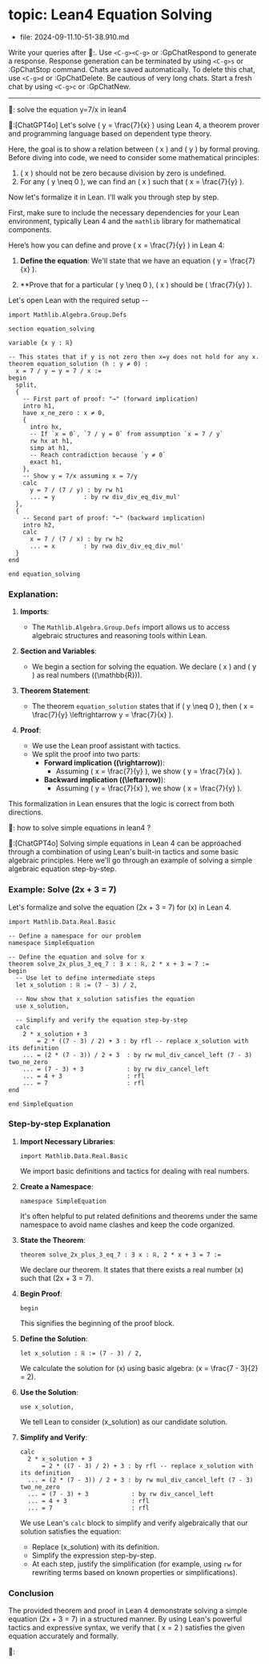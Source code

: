 # topic: Lean4 Equation Solving

- file: 2024-09-11.10-51-38.910.md

Write your queries after 💬:. Use `<C-g><C-g>` or :GpChatRespond to generate a response.
Response generation can be terminated by using `<C-g>s` or :GpChatStop command.
Chats are saved automatically. To delete this chat, use `<C-g>d` or :GpChatDelete.
Be cautious of very long chats. Start a fresh chat by using `<C-g>c` or :GpChatNew.

---

💬:
solve the equation y=7/x in lean4

🤖:[ChatGPT4o]
Let's solve \( y = \frac{7}{x} \) using Lean 4, a theorem prover and programming language based on dependent type theory.

Here, the goal is to show a relation between \( x \) and \( y \) by formal proving. Before diving into code, we need to consider some mathematical principles:
1. \( x \) should not be zero because division by zero is undefined.
2. For any \( y \neq 0 \), we can find an \( x \) such that \( x = \frac{7}{y} \).

Now let's formalize it in Lean. I'll walk you through step by step.

First, make sure to include the necessary dependencies for your Lean environment, typically Lean 4 and the `mathlib` library for mathematical components.

Here’s how you can define and prove \( x = \frac{7}{y} \) in Lean 4:

1. **Define the equation**: We'll state that we have an equation \( y = \frac{7}{x} \).

2. **Prove that for a particular \( y \neq 0 \), \( x \) should be \( \frac{7}{y} \).

Let's open Lean with the required setup --

```lean4
import Mathlib.Algebra.Group.Defs

section equation_solving

variable {x y : ℝ}

-- This states that if y is not zero then x=y does not hold for any x.
theorem equation_solution (h : y ≠ 0) :
  x = 7 / y ↔ y = 7 / x :=
begin
  split,
  {
    -- First part of proof: "→" (forward implication)
    intro h1,
    have x_ne_zero : x ≠ 0,
    {
      intro hx,
      -- If `x = 0`, `7 / y = 0` from assumption `x = 7 / y`
      rw hx at h1,
      simp at h1,
      -- Reach contradiction because `y ≠ 0`
      exact h1,
    },
    -- Show y = 7/x assuming x = 7/y
    calc
      y = 7 / (7 / y) : by rw h1
      ... = y        : by rw div_div_eq_div_mul'
  },
  {
    -- Second part of proof: "←" (backward implication)
    intro h2,
    calc
      x = 7 / (7 / x) : by rw h2
      ... = x        : by rwa div_div_eq_div_mul'
  }
end

end equation_solving
```

### Explanation:

1. **Imports**:
    - The `Mathlib.Algebra.Group.Defs` import allows us to access algebraic structures and reasoning tools within Lean.

2. **Section and Variables**:
    - We begin a section for solving the equation. We declare \( x \) and \( y \) as real numbers (\(\mathbb{R}\)).

3. **Theorem Statement**:
    - The theorem `equation_solution` states that if \( y \neq 0 \), then \( x = \frac{7}{y} \leftrightarrow y = \frac{7}{x} \).

4. **Proof**:
    - We use the Lean proof assistant with tactics.
    - We split the proof into two parts:
      - **Forward implication (\(\rightarrow\)**):
        - Assuming \( x = \frac{7}{y} \), we show \( y = \frac{7}{x} \).
      - **Backward implication (\(\leftarrow\)**):
        - Assuming \( y = \frac{7}{x} \), we show \( x = \frac{7}{y} \).

This formalization in Lean ensures that the logic is correct from both directions.


💬:
how to solve simple equations in lean4 ?

🤖:[ChatGPT4o]
Solving simple equations in Lean 4 can be approached through a combination of using Lean's built-in tactics and some basic algebraic principles. Here we'll go through an example of solving a simple algebraic equation step-by-step.

### Example: Solve \(2x + 3 = 7\)

Let's formalize and solve the equation \(2x + 3 = 7\) for \(x\) in Lean 4.

```lean4
import Mathlib.Data.Real.Basic

-- Define a namespace for our problem
namespace SimpleEquation

-- Define the equation and solve for x
theorem solve_2x_plus_3_eq_7 : ∃ x : ℝ, 2 * x + 3 = 7 :=
begin
  -- Use let to define intermediate steps
  let x_solution : ℝ := (7 - 3) / 2,

  -- Now show that x_solution satisfies the equation
  use x_solution,

  -- Simplify and verify the equation step-by-step
  calc
    2 * x_solution + 3
        = 2 * ((7 - 3) / 2) + 3 : by rfl -- replace x_solution with its definition
    ... = (2 * (7 - 3)) / 2 + 3  : by rw mul_div_cancel_left (7 - 3) two_ne_zero
    ... = (7 - 3) + 3            : by rw div_cancel_left
    ... = 4 + 3                  : rfl
    ... = 7                      : rfl
end

end SimpleEquation
```

### Step-by-step Explanation

1. **Import Necessary Libraries**:
    ```lean
    import Mathlib.Data.Real.Basic
    ```
    We import basic definitions and tactics for dealing with real numbers.

2. **Create a Namespace**:
    ```lean
    namespace SimpleEquation
    ```
    It's often helpful to put related definitions and theorems under the same namespace to avoid name clashes and keep the code organized.

3. **State the Theorem**:
    ```lean
    theorem solve_2x_plus_3_eq_7 : ∃ x : ℝ, 2 * x + 3 = 7 :=
    ```
    We declare our theorem. It states that there exists a real number \(x\) such that \(2x + 3 = 7\).

4. **Begin Proof**:
    ```lean
    begin
    ```
    This signifies the beginning of the proof block.

5. **Define the Solution**:
    ```lean
    let x_solution : ℝ := (7 - 3) / 2,
    ```
    We calculate the solution for \(x\) using basic algebra: \(x = \frac{7 - 3}{2} = 2\).

6. **Use the Solution**:
    ```lean
    use x_solution,
    ```
    We tell Lean to consider \(x_solution\) as our candidate solution.

7. **Simplify and Verify**:
    ```lean
    calc
      2 * x_solution + 3
          = 2 * ((7 - 3) / 2) + 3 : by rfl -- replace x_solution with its definition
      ... = (2 * (7 - 3)) / 2 + 3 : by rw mul_div_cancel_left (7 - 3) two_ne_zero
      ... = (7 - 3) + 3            : by rw div_cancel_left
      ... = 4 + 3                  : rfl
      ... = 7                      : rfl
    ```
    We use Lean's `calc` block to simplify and verify algebraically that our solution satisfies the equation:
    - Replace \(x\_solution\) with its definition.
    - Simplify the expression step-by-step.
    - At each step, justify the simplification (for example, using `rw` for rewriting terms based on known properties or simplifications).

### Conclusion

The provided theorem and proof in Lean 4 demonstrate solving a simple equation \(2x + 3 = 7\) in a structured manner. By using Lean's powerful tactics and expressive syntax, we verify that \( x = 2 \) satisfies the given equation accurately and formally.


💬:


